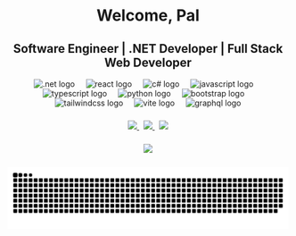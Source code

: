 <h1 align="center">Welcome, Pal</h1>

<h2 align="center">Software Engineer | .NET Developer | Full Stack Web Developer </h2>

<div align="center">
  <img src="https://skillicons.dev/icons?i=dotnet" height="60" alt=".net logo"  />
  <img width="12" />
  <img src="https://skillicons.dev/icons?i=react" height="60" alt="react logo"  />
  <img width="12" />
  <img src="https://skillicons.dev/icons?i=cs" height="60" alt="c# logo"  />
  <img width="12" />
  <img src="https://skillicons.dev/icons?i=js" height="60" alt="javascript logo"  />
  <img width="12" />
  <img src="https://skillicons.dev/icons?i=ts" height="60" alt="typescript logo"  />
  <img width="12" />
  <img src="https://skillicons.dev/icons?i=py" height="60" alt="python logo"  />
  <img width="12" />
  <img src="https://skillicons.dev/icons?i=bootstrap" height="60" alt="bootstrap logo"  />
  <img width="12" />
  <img src="https://skillicons.dev/icons?i=tailwind" height="60" alt="tailwindcss logo"  />
  <img width="12" />
  <img src="https://skillicons.dev/icons?i=vite" height="60" alt="vite logo"  />
  <img width="12" />
  <img src="https://skillicons.dev/icons?i=graphql" height="60" alt="graphql logo"  />
</div>

###

<div align="center">
  <a href="mailto:noureldeenelqady@gmail.com"> <!-- Gmail -->
      <img src="https://github.com/user-attachments/assets/1a97a051-cc24-4738-a7a2-3f53365a9e93" height="30"/>
    </a>&nbsp;
   <a href="https://www.linkedin.com/in/noureldeenelqady"> <!-- LinkedIn Profile -->
      <img src="https://raw.githubusercontent.com/rahuldkjain/github-profile-readme-generator/master/src/images/icons/Social/linked-in-alt.svg" height="35"/>
    </a>&nbsp;
    <a href="https://leetcode.com/u/Zengoozz"> <!-- LeetCode Profile -->
      <img src="https://leetcode.com/static/images/LeetCode_logo_rvs.png" height="40"/>
    </a>
</div>

###

<div align="center">
  <img src="https://github-readme-stats.vercel.app/api/top-langs?username=zengoozz&layout=compact&langs_count=6&theme=highcontrast" height="125"/> <!-- Most Used Languages -->
</div>

###

<p align="center">
    <img src="https://raw.githubusercontent.com/platane/snk/output/github-contribution-grid-snake-dark.svg"> <!-- Snake -->
</p>
